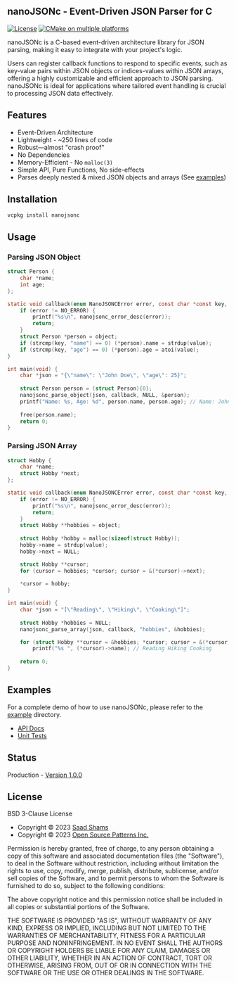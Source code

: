 ## nanoJSONc - Event-Driven JSON Parser for C

[![License](https://img.shields.io/badge/License-BSD_3--Clause-blue.svg)](https://opensource.org/licenses/BSD-3-Clause)
[![CMake on multiple platforms](https://github.com/saadshams/nanojsonc/actions/workflows/cmake-multi-platform.yml/badge.svg)](https://github.com/saadshams/nanojsonc/actions/workflows/cmake-multi-platform.yml)

nanoJSONc is a C-based event-driven architecture library for JSON parsing,
making it easy to integrate with your project's logic.

Users can register callback functions to respond to specific events, such as
key-value pairs within JSON objects or indices-values within JSON arrays, offering a
highly customizable and efficient approach to JSON parsing. nanoJSONc is ideal
for applications where tailored event handling is crucial to processing JSON
data effectively.

## Features
- Event-Driven Architecture
- Lightweight - ~250 lines of code
- Robust—almost "crash proof"
- No Dependencies
- Memory-Efficient - No `malloc(3)`
- Simple API, Pure Functions, No side-effects
- Parses deeply nested & mixed JSON objects and arrays (See [examples](https://github.com/saadshams/nanojsonc/tree/main/example))

## Installation
```commandline
vcpkg install nanojsonc
```

## Usage

### Parsing JSON Object

```c
struct Person { 
    char *name; 
    int age; 
};

static void callback(enum NanoJSONCError error, const char *const key, const char *const value, const char *const parentKey, void *object) {
    if (error != NO_ERROR) { 
        printf("%s\n", nanojsonc_error_desc(error)); 
        return; 
    }
    struct Person *person = object;
    if (strcmp(key, "name") == 0) (*person).name = strdup(value);
    if (strcmp(key, "age") == 0) (*person).age = atoi(value);
}

int main(void) {
    char *json = "{\"name\": \"John Doe\", \"age\": 25}";
    
    struct Person person = (struct Person){0};
    nanojsonc_parse_object(json, callback, NULL, &person);
    printf("Name: %s, Age: %d", person.name, person.age); // Name: John Doe, Age: 25
    
    free(person.name);
    return 0;
}
```

### Parsing JSON Array
```c
struct Hobby {
    char *name;
    struct Hobby *next;
};

static void callback(enum NanoJSONCError error, const char *const key, const char *const value, const char *const parentKey, void *object) {
    if (error != NO_ERROR) { 
        printf("%s\n", nanojsonc_error_desc(error)); 
        return; 
    }
    struct Hobby **hobbies = object;
    
    struct Hobby *hobby = malloc(sizeof(struct Hobby));
    hobby->name = strdup(value);
    hobby->next = NULL;

    struct Hobby **cursor;
    for (cursor = hobbies; *cursor; cursor = &(*cursor)->next);
    
    *cursor = hobby;
}

int main(void) {
    char *json = "[\"Reading\", \"Hiking\", \"Cooking\"]";
    
    struct Hobby *hobbies = NULL;
    nanojsonc_parse_array(json, callback, "hobbies", &hobbies);

    for (struct Hobby **cursor = &hobbies; *cursor; cursor = &(*cursor)->next)
        printf("%s ", (*cursor)->name); // Reading Hiking Cooking 
    
    return 0;
}
```

[//]: # (gcc -g demo.c src/*.c -Iinclude/ -g -D NANOJSONC_KEY_SIZE=4)

## Examples

For a complete demo of how to use nanoJSONc, please refer to the [example](https://github.com/saadshams/nanojsonc/tree/main/example) directory.

* [API Docs](https://github.com/saadshams/nanojsonc/blob/main/include/parse.h)
* [Unit Tests](https://github.com/saadshams/nanojsonc/blob/main/test/test_screenshot.png)

## Status

Production - [Version 1.0.0](https://github.com/saadshams/nanojsonc/blob/master/VERSION)

## License

BSD 3-Clause License

* Copyright © 2023 [Saad Shams](https://www.linkedin.com/in/muizz/)
* Copyright © 2023 [Open Source Patterns Inc.]()

Permission is hereby granted, free of charge, to any person obtaining a copy
of this software and associated documentation files (the "Software"), to deal
in the Software without restriction, including without limitation the rights
to use, copy, modify, merge, publish, distribute, sublicense, and/or sell
copies of the Software, and to permit persons to whom the Software is
furnished to do so, subject to the following conditions:

The above copyright notice and this permission notice shall be included in all
copies or substantial portions of the Software.

THE SOFTWARE IS PROVIDED "AS IS", WITHOUT WARRANTY OF ANY KIND, EXPRESS OR
IMPLIED, INCLUDING BUT NOT LIMITED TO THE WARRANTIES OF MERCHANTABILITY,
FITNESS FOR A PARTICULAR PURPOSE AND NONINFRINGEMENT. IN NO EVENT SHALL THE
AUTHORS OR COPYRIGHT HOLDERS BE LIABLE FOR ANY CLAIM, DAMAGES OR OTHER
LIABILITY, WHETHER IN AN ACTION OF CONTRACT, TORT OR OTHERWISE, ARISING FROM,
OUT OF OR IN CONNECTION WITH THE SOFTWARE OR THE USE OR OTHER DEALINGS IN THE
SOFTWARE.
